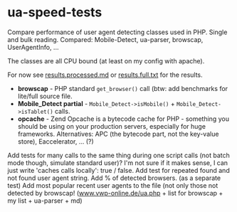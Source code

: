 ua-speed-tests
==============

Compare performance of user agent detecting classes used in PHP. Single and bulk reading. Compared: Mobile-Detect, ua-parser, browscap, UserAgentInfo, ...

The classes are all CPU bound (at least on my config with apache).

For now see [results.processed.md](results.processed.md) or [results.full.txt](results.full.txt) for the results.

* **browscap** - PHP standard `get_browser()` call (btw: add benchmarks for lite/full source file.
* **Mobile_Detect partial** - `Mobile_Detect->isMobile()` + `Mobile_Detect->isTablet()` calls.
* **opcache** - Zend Opcache is a bytecode cache for PHP - something you should be using on your production servers, especially for huge frameworks. Alternatives: APC (the bytecode part, not the key-value store), Eaccelerator, ... (?)


Add tests for many calls to the same thing during one script calls (not batch mode though, simulate standard user)? I'm not sure if it makes sense, I can just write 'caches calls locally': true / false.
Add test for repeated found and not found user agent string.
Add % of detected browsers. (as a separate test)
Add most popular recent user agents to the file (not only those not detected by browscap! (www.vwp-online.de/ua.php + list for browscap + my list + ua-parser + md)
